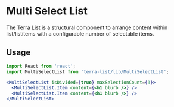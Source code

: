 # Multi Select List

The Terra List is a structural component to arrange content within list/listitems with a configurable number of selectable items.

## Usage

```jsx
import React from 'react';
import MultiSelectList from 'terra-list/lib/MultiSelectList';

<MultiSelectList isDivided={true} maxSelectionCount={3}>
  <MultiSelectList.Item content={<h1 blurb />} />
  <MultiSelectList.Item content={<h1 blurb />} />
</MultiSelectList>

```
